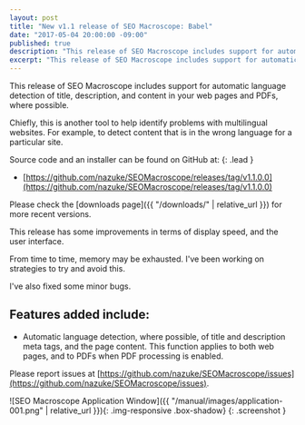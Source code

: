```yaml
---
layout: post
title: "New v1.1 release of SEO Macroscope: Babel"
date: "2017-05-04 20:00:00 -09:00"
published: true
description: "This release of SEO Macroscope includes support for automatic language detection."
excerpt: "This release of SEO Macroscope includes support for automatic language detection."
---
```


This release of SEO Macroscope includes support for automatic language detection of title, description, and content in your web pages and PDFs, where possible.

Chiefly, this is another tool to help identify problems with multilingual websites. For example, to detect content that is in the wrong language for a particular site.

Source code and an installer can be found on GitHub at:
{: .lead }

* [https://github.com/nazuke/SEOMacroscope/releases/tag/v1.1.0.0](https://github.com/nazuke/SEOMacroscope/releases/tag/v1.1.0.0)

Please check the [downloads page]({{ "/downloads/" | relative_url }}) for more recent versions.

This release has some improvements in terms of display speed, and the user interface.

From time to time, memory may be exhausted. I've been working on strategies to try and avoid this.

I've also fixed some minor bugs.

## Features added include:

* Automatic language detection, where possible, of title and description meta tags, and the page content. This function applies to both web pages, and to PDFs when PDF processing is enabled.

Please report issues at [https://github.com/nazuke/SEOMacroscope/issues](https://github.com/nazuke/SEOMacroscope/issues).

![SEO Macroscope Application Window]({{ "/manual/images/application-001.png" | relative_url }}){: .img-responsive .box-shadow}
{: .screenshot }
